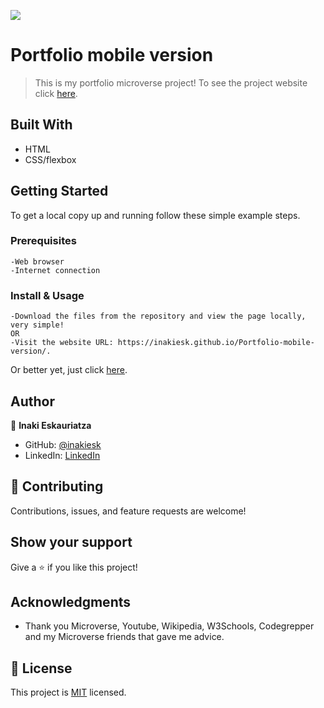 ![](https://img.shields.io/badge/Microverse-blueviolet)

# Portfolio mobile version

> This is my portfolio microverse project!
>To see the project website click [here](https://inakiesk.github.io/Portfolio-mobile-version/).


## Built With

- HTML
- CSS/flexbox


## Getting Started


To get a local copy up and running follow these simple example steps.

### Prerequisites
    -Web browser
    -Internet connection

### Install & Usage
    -Download the files from the repository and view the page locally, very simple!
    OR
    -Visit the website URL: https://inakiesk.github.io/Portfolio-mobile-version/.
    
Or better yet, just click [here](https://inakiesk.github.io/Portfolio-mobile-version/).



## Author

👤 **Inaki Eskauriatza**

- GitHub: [@inakiesk](https://github.com/inakiesk)
- LinkedIn: [LinkedIn](https://www.linkedin.com/in/i%C3%B1aki-eskauriatza-b82684241?lipi=urn%3Ali%3Apage%3Ad_flagship3_profile_view_base_contact_details%3B1VEaqHfJTmWAhjqdjRvumA%3D%3D)


## 🤝 Contributing

Contributions, issues, and feature requests are welcome!


## Show your support

Give a ⭐️ if you like this project!

## Acknowledgments

- Thank you Microverse, Youtube, Wikipedia, W3Schools, Codegrepper and my Microverse friends that gave me advice.

## 📝 License

This project is [MIT](./MIT.md) licensed.
